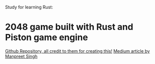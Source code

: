 Study for learning Rust:
# 2048 game built with Rust and Piston game engine

[Github Repository, all credit to them for creating this!](https://github.com/coeuvre/rust-2048)
[Medium article by Manpreet Singh](https://preettheman.medium.com/lets-build-the-2048-game-with-rust-29b6482ca5fb)
